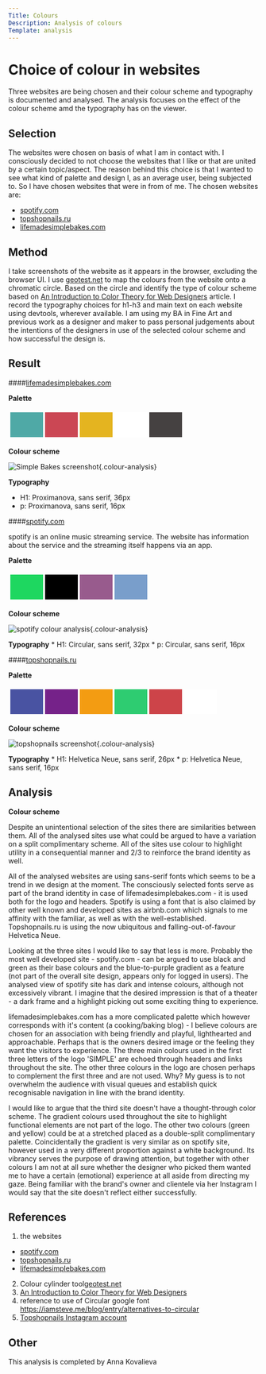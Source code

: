 ```yaml
---
Title: Colours
Description: Analysis of colours
Template: analysis
---
```





Choice of colour in websites
=======================

Three websites are being chosen and their colour scheme and typography is documented and analysed. The analysis focuses on the effect of the colour scheme amd the typography has on the viewer.

Selection
-----------------------

The websites were chosen on basis of what I am in contact with. I consciously decided to not choose the websites that I like or that are united by a certain topic/aspect. The reason behind this choice is that I wanted to see what kind of palette and design I, as an average user, being subjected to. So I have chosen websites that were in from of me.
The chosen websites are:
* [spotify.com](https://www.spotify.com/de/)
* [topshopnails.ru](https://topshopnails.ru/)
* [lifemadesimplebakes.com](https://lifemadesimplebakes.com/)

Method
-----------------------

I take screenshots of the website as it appears in the browser, excluding the browser UI. I use [geotest.net](https://www.geotests.net/couleurs/) to map the colours from the website onto a chromatic circle. Based on the circle and identify the type of colour scheme based on [An Introduction to Color Theory for Web Designers](https://webdesign.tutsplus.com/articles/an-introduction-to-color-theory-for-web-designers--webdesign-1437) article. I record the typography choices for h1-h3 and main text on each website using devtools, wherever available.
I am using my BA in Fine Art and previous work as a designer and maker to pass personal judgements about the intentions of the designers in use of the selected colour scheme and how successful the design is.

Result
-----------------------

####[lifemadesimplebakes.com](https://lifemadesimplebakes.com/)


**Palette**
<table class="palette" style="border-spacing: 4px; border-collapse: separate">
<tr>
<td style="height: 50px; width: 50px; background-color: #4FA9A6">
<td style="height: 50px; width: 50px; background-color: #CB4754">
<td style="height: 50px; width: 50px; background-color: #E4B420">
<td style="height: 50px; width: 50px; background-color: #FFFFFF">
<td style="height: 50px; width: 50px; background-color: #454141">
</tr>
</table>

**Colour scheme**

![Simple Bakes screenshot](%assets_url%/img/colour/simply/simple.png){.colour-analysis}


**Typography**
  * H1: Proximanova, sans serif, 36px
  * p: Proximanova, sans serif, 16px


  ####[spotify.com](https://www.spotify.com/de/)

  spotify is an online music streaming service. The website has information about the service and the streaming itself happens via an app.

  **Palette**
  <table class="palette" style="border-spacing: 4px; border-collapse: separate">
  <tr>
  <td style="height: 50px; width: 50px; background-color: #1ED760">
  <td style="height: 50px; width: 50px; background-color: #000">
  <td style="height: 50px; width: 50px; background-color: #985B8D">
  <td style="height: 50px; width: 50px; background-color: #799ECB">

  </tr>
  </table>

  **Colour scheme**

  ![spotify colour analysis](%assets_url%/img/colour/spotify/spotify.png){.colour-analysis}

  **Typography**
    * H1: Circular, sans serif, 32px
    * p: Circular, sans serif, 16px




  ####[topshopnails.ru](https://topshopnails.ru/)


  **Palette**
  <table class="palette" style="border-spacing: 4px; border-collapse: separate">
  <tr>
  <td style="height: 50px; width: 50px; background-color: #4953A2">
  <td style="height: 50px; width: 50px; background-color: #752289">
  <td style="height: 50px; width: 50px; background-color: #F39C12">
  <td style="height: 50px; width: 50px; background-color: #2ECC71">
  <td style="height: 50px; width: 50px; background-color: #CD4449">
  <td style="height: 50px; width: 50px; background-color: #FFFFFF">
  </tr>
  </table>

  **Colour scheme**

  ![topshopnails screenshot](%assets_url%/img/colour/topshop/topshop.png){.colour-analysis}



  **Typography**
    * H1: Helvetica Neue, sans serif, 26px
    * p: Helvetica Neue, sans serif, 16px



Analysis
-----------------------

**Colour scheme**

Despite an unintentional selection of the sites there are similarities between them. All of the analysed sites use what could be argued to have a variation on a split complimentary scheme. All of the sites use colour to highlight utility in a consequential manner and 2/3 to reinforce the brand identity as well.

All of the analysed websites are using sans-serif fonts which seems to be a trend in we design  at the moment. The consciously selected fonts serve as part of the brand identity in case of lifemadesimplebakes.com - it is used both for the logo and headers. Spotify is using a font that is also claimed by other well known and developed sites as airbnb.com which signals to me affinity with the familiar, as well as with the well-established. Topshopnails.ru is using the now ubiquitous and falling-out-of-favour Helvetica Neue.

Looking at the three sites I would like to say that less is more. Probably the most well developed site - spotify.com - can be argued to use black and green as their base colours and the blue-to-purple gradient as a feature (not part of the overall site design, appears only for logged in users). The analysed view of spotify site has dark and intense colours, although not excessively vibrant. I imagine that the desired impression is that of a theater - a dark frame and a highlight picking out some exciting thing to experience.

lifemadesimplebakes.com has a more complicated palette which however corresponds with it's content (a cooking/baking blog) - I believe colours are chosen for an association with being friendly and playful, lighthearted and approachable. Perhaps that is the owners desired image or the feeling they want the visitors to experience. The three main colours used in the first three letters of the logo 'SIMPLE' are echoed through headers and links throughout the site. The other three colours in the logo are chosen perhaps to complement the first three and are not used. Why? My guess is to not overwhelm the audience with visual queues and establish quick recognisable navigation in line with the brand identity.

I would like to argue that the third site doesn't have a thought-through color scheme. The gradient colours used throughout the site to highlight functional elements are not part of the logo. The other two colours (green and yellow) could be at a stretched placed as a double-split complimentary palette. Coincidentally the gradient is very similar as on spotify site, however used in a very different proportion against a white background. Its vibrancy serves the purpose of drawing attention, but together with other colours I am not at all sure whether the designer who picked them wanted me to have a certain (emotional) experience at all aside from directing my gaze. Being familiar with the brand's owner and clientele via her Instagram I would say that the site doesn't reflect either successfully.


References
-----------------------

1. the websites
- [spotify.com](https://www.spotify.com/de/)
- [topshopnails.ru](https://topshopnails.ru/)
- [lifemadesimplebakes.com](https://lifemadesimplebakes.com/)
2. Colour cylinder tool[geotest.net](https://www.geotests.net/couleurs/)
3. [An Introduction to Color Theory for Web Designers](https://webdesign.tutsplus.com/articles/an-introduction-to-color-theory-for-web-designers--webdesign-1437)
4. reference to use of Circular google font https://iamsteve.me/blog/entry/alternatives-to-circular
5. [Topshopnails Instagram account](https://www.instagram.com/top.shop.nails/)


Other
-----------------------

This analysis is completed by Anna Kovalieva
